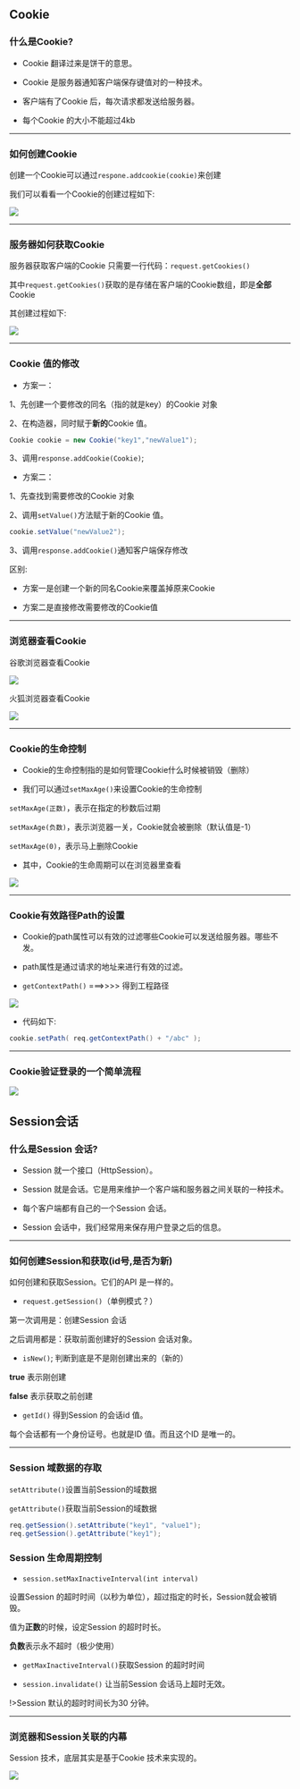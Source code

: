 

## Cookie

### 什么是Cookie?

- Cookie 翻译过来是饼干的意思。
  
- Cookie 是服务器通知客户端保存键值对的一种技术。
  
- 客户端有了Cookie 后，每次请求都发送给服务器。
  
- 每个Cookie 的大小不能超过4kb

---

### 如何创建Cookie
创建一个Cookie可以通过`respone.addcookie(cookie)`来创建

我们可以看看一个Cookie的创建过程如下:

![](AfterSide_imgs/13.jpg)

---

### 服务器如何获取Cookie

服务器获取客户端的Cookie 只需要一行代码：`request.getCookies()`

其中`request.getCookies()`获取的是存储在客户端的Cookie数组，即是**全部**Cookie

其创建过程如下:

![](AfterSide_imgs/14.jpg)

---

### Cookie 值的修改

- 方案一：

1、先创建一个要修改的同名（指的就是key）的Cookie 对象

2、在构造器，同时赋于**新的**Cookie 值。
```java
Cookie cookie = new Cookie("key1","newValue1");
```
3、调用`response.addCookie(Cookie)`;

- 方案二：

1、先查找到需要修改的Cookie 对象

2、调用`setValue()`方法赋于新的Cookie 值。
```java
cookie.setValue("newValue2");
```
3、调用`response.addCookie()`通知客户端保存修改

区别: 

- 方案一是创建一个新的同名Cookie来覆盖掉原来Cookie

- 方案二是直接修改需要修改的Cookie值

---

### 浏览器查看Cookie

谷歌浏览器查看Cookie

![](AfterSide_imgs/15.jpg)

火狐浏览器查看Cookie

![](AfterSide_imgs/16.jpg)

---

### Cookie的生命控制

- Cookie的生命控制指的是如何管理Cookie什么时候被销毁（删除）

- 我们可以通过`setMaxAge()`来设置Cookie的生命控制


`setMaxAge(正数)`，表示在指定的秒数后过期

`setMaxAge(负数)`，表示浏览器一关，Cookie就会被删除（默认值是-1）

`setMaxAge(0)`，表示马上删除Cookie

- 其中，Cookie的生命周期可以在浏览器里查看

![](AfterSide_imgs/17.png)

---

### Cookie有效路径Path的设置

- Cookie的path属性可以有效的过滤哪些Cookie可以发送给服务器。哪些不发。
  
- path属性是通过请求的地址来进行有效的过滤。

- `getContextPath()` ===>>>> 得到工程路径

![](AfterSide_imgs/18.png)

- 代码如下:
```java
cookie.setPath( req.getContextPath() + "/abc" ); 
```



---

### Cookie验证登录的一个简单流程

![](AfterSide_imgs/19.jpg)

## Session会话

### 什么是Session 会话?

- Session 就一个接口（HttpSession）。
  
- Session 就是会话。它是用来维护一个客户端和服务器之间关联的一种技术。
  
- 每个客户端都有自己的一个Session 会话。
  
- Session 会话中，我们经常用来保存用户登录之后的信息。

---

### 如何创建Session和获取(id号,是否为新)

如何创建和获取Session。它们的API 是一样的。

- `request.getSession()`（单例模式？）

第一次调用是：创建Session 会话
  
之后调用都是：获取前面创建好的Session 会话对象。

- `isNew()`; 判断到底是不是刚创建出来的（新的）

**true** 表示刚创建

**false** 表示获取之前创建

- `getId()` 得到Session 的会话id 值。

每个会话都有一个身份证号。也就是ID 值。而且这个ID 是唯一的。

---

### Session 域数据的存取

`setAttribute()`设置当前Session的域数据

`getAttribute()`获取当前Session的域数据

```java
req.getSession().setAttribute("key1", "value1");
req.getSession().getAttribute("key1");
```

### Session 生命周期控制

- `session.setMaxInactiveInterval(int interval)`

设置Session 的超时时间（以秒为单位），超过指定的时长，Session就会被销毁。

值为**正数**的时候，设定Session 的超时时长。

**负数**表示永不超时（极少使用）

- `getMaxInactiveInterval()`获取Session 的超时时间
  
- `session.invalidate()` 让当前Session 会话马上超时无效。

!>Session 默认的超时时间长为30 分钟。

---

### 浏览器和Session关联的内幕

Session 技术，底层其实是基于Cookie 技术来实现的。

![](AfterSide_imgs/20.jpg)